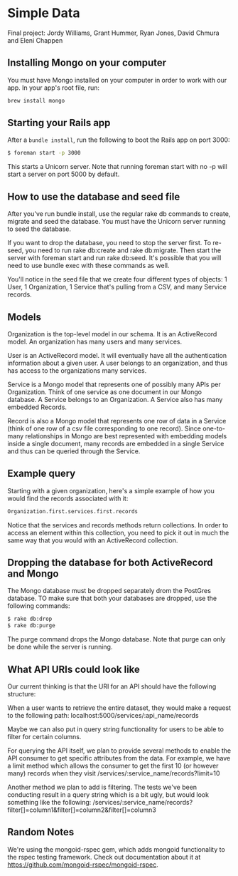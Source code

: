 # Simple Data

Final project: Jordy Williams, Grant Hummer, Ryan Jones, David Chmura and Eleni Chappen

## Installing Mongo on your computer

You must have Mongo installed on your computer in order to work with our app. In your app's root file, run:

```sh
brew install mongo
```

## Starting your Rails app

After a `bundle install`, run the following to boot the Rails app on port 3000:

```sh
$ foreman start -p 3000
```

This starts a Unicorn server. Note that running foreman start with no -p will start a server on port 5000 by default.

## How to use the database and seed file

After you've run bundle install, use the regular rake db commands to create, migrate and seed the database. You must have the Unicorn server running to seed the database.

If you want to drop the database, you need to stop the server first. To re-seed, you need to run rake db:create and rake db:migrate. Then start the server with foreman start and run rake db:seed. It's possible that you will need to use bundle exec with these commands as well.

You'll notice in the seed file that we create four different types of objects: 1 User, 1 Organization, 1 Service that's pulling from a CSV, and many Service records.

## Models

Organization is the top-level model in our schema. It is an ActiveRecord model. An organization has many users and many services.

User is an ActiveRecord model. It will eventually have all the authentication information about a given user. A user belongs to an organization, and thus has access to the organizations many services.

Service is a Mongo model that represents one of possibly many APIs per Organization. Think of one service as one document in our Mongo database. A Service belongs to an Organization. A Service also has many embedded Records.

Record is also a Mongo model that represents one row of data in a Service (think of one row of a csv file corresponding to one record). Since one-to-many relationships in Mongo are best represented with embedding models inside a single document, many records are embedded in a single Service and thus can be queried through the Service.

## Example query

Starting with a given organization, here's a simple example of how you would find the records associated with it:

```sh
Organization.first.services.first.records
```

Notice that the services and records methods return collections. In order to access an element within this collection, you need to pick it out in much the same way that you would with an ActiveRecord collection.

## Dropping the database for both ActiveRecord and Mongo

The Mongo database must be dropped separately drom the PostGres database. TO make sure that both your databases are dropped, use the following commands:

```sh
$ rake db:drop
$ rake db:purge
```

The purge command drops the Mongo database. Note that purge can only be done while the server is running.

## What API URIs could look like

Our current thinking is that the URI for an API should have the following structure:

When a user wants to retrieve the entire dataset, they would make a request to the following path:
localhost:5000/services/:api_name/records

Maybe we can also put in query string functionality for users to be able to filter for certain columns.

For querying the API itself, we plan to provide several methods to enable the API consumer to get specific attributes from the data. For example, we have a limit method which allows the consumer to get the first 10 (or however many) records when they visit /services/:service_name/records?limit=10

Another method we plan to add is filtering. The tests we've been conducting result in a query string which is a bit ugly, but would look something like the following:
/services/:service_name/records?filter[]=column1&filter[]=column2&filter[]=column3




## Random Notes

We're using the mongoid-rspec gem, which adds mongoid functionality to the rspec testing framework. Check out documentation about it at https://github.com/mongoid-rspec/mongoid-rspec.



